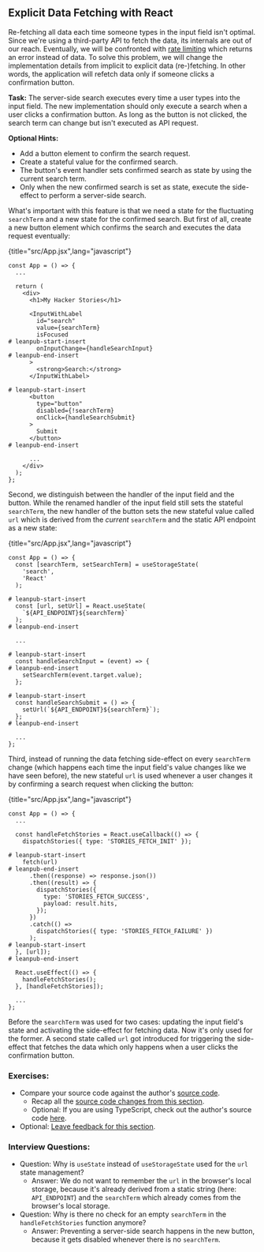 ## Explicit Data Fetching with React

Re-fetching all data each time someone types in the input field isn't optimal. Since we're using a third-party API to fetch the data, its internals are out of our reach. Eventually, we will be confronted with [rate limiting](https://bit.ly/2ZaJXI8) which returns an error instead of data. To solve this problem, we will change the implementation details from implicit to explicit data (re-)fetching. In other words, the application will refetch data only if someone clicks a confirmation button.

**Task:** The server-side search executes every time a user types into the input field. The new implementation should only execute a search when a user clicks a confirmation button. As long as the button is not clicked, the search term can change but isn't executed as API request.

**Optional Hints:**

* Add a button element to confirm the search request.
* Create a stateful value for the confirmed search.
* The button's event handler sets confirmed search as state by using the current search term.
* Only when the new confirmed search is set as state, execute the side-effect to perform a server-side search.

What's important with this feature is that we need a state for the fluctuating `searchTerm` and a new state for the confirmed search. But first of all, create a new button element which confirms the search and executes the data request eventually:

{title="src/App.jsx",lang="javascript"}
~~~~~~~
const App = () => {
  ...

  return (
    <div>
      <h1>My Hacker Stories</h1>

      <InputWithLabel
        id="search"
        value={searchTerm}
        isFocused
# leanpub-start-insert
        onInputChange={handleSearchInput}
# leanpub-end-insert
      >
        <strong>Search:</strong>
      </InputWithLabel>

# leanpub-start-insert
      <button
        type="button"
        disabled={!searchTerm}
        onClick={handleSearchSubmit}
      >
        Submit
      </button>
# leanpub-end-insert

      ...
    </div>
  );
};
~~~~~~~

Second, we distinguish between the handler of the input field and the button. While the renamed handler of the input field still sets the stateful `searchTerm`, the new handler of the button sets the new stateful value called `url` which is derived from the *current* `searchTerm` and the static API endpoint as a new state:

{title="src/App.jsx",lang="javascript"}
~~~~~~~
const App = () => {
  const [searchTerm, setSearchTerm] = useStorageState(
    'search',
    'React'
  );

# leanpub-start-insert
  const [url, setUrl] = React.useState(
    `${API_ENDPOINT}${searchTerm}`
  );
# leanpub-end-insert

  ...

# leanpub-start-insert
  const handleSearchInput = (event) => {
# leanpub-end-insert
    setSearchTerm(event.target.value);
  };

# leanpub-start-insert
  const handleSearchSubmit = () => {
    setUrl(`${API_ENDPOINT}${searchTerm}`);
  };
# leanpub-end-insert

  ...
};
~~~~~~~

Third, instead of running the data fetching side-effect on every `searchTerm` change (which happens each time the input field's value changes like we have seen before), the new stateful `url` is used whenever a user changes it by confirming a search request when clicking the button:

{title="src/App.jsx",lang="javascript"}
~~~~~~~
const App = () => {
  ...

  const handleFetchStories = React.useCallback(() => {
    dispatchStories({ type: 'STORIES_FETCH_INIT' });

# leanpub-start-insert
    fetch(url)
# leanpub-end-insert
      .then((response) => response.json())
      .then((result) => {
        dispatchStories({
          type: 'STORIES_FETCH_SUCCESS',
          payload: result.hits,
        });
      })
      .catch(() =>
        dispatchStories({ type: 'STORIES_FETCH_FAILURE' })
      );
# leanpub-start-insert
  }, [url]);
# leanpub-end-insert

  React.useEffect(() => {
    handleFetchStories();
  }, [handleFetchStories]);

  ...
};
~~~~~~~

Before the `searchTerm` was used for two cases: updating the input field's state and activating the side-effect for fetching data. Now it's only used for the former. A second state called `url` got introduced for triggering the side-effect that fetches the data which only happens when a user clicks the confirmation button.

### Exercises:

* Compare your source code against the author's [source code](https://bit.ly/3Soxdqc).
  * Recap all the [source code changes from this section](https://bit.ly/3S3vJAo).
  * Optional: If you are using TypeScript, check out the author's source code [here](https://bit.ly/3Cf3ND9).
* Optional: [Leave feedback for this section](https://forms.gle/HuJDuVNZmEDbhGzU9).

### Interview Questions:

* Question: Why is `useState` instead of `useStorageState` used for the `url` state management?
  * Answer: We do not want to remember the `url` in the browser's local storage, because it's already derived from a static string (here: `API_ENDPOINT`) and the `searchTerm` which already comes from the browser's local storage.
* Question: Why is there no check for an empty `searchTerm` in the `handleFetchStories` function anymore?
  * Answer: Preventing a server-side search happens in the new button, because it gets disabled whenever there is no `searchTerm`.